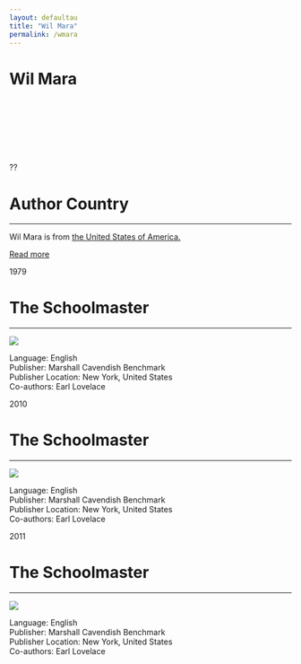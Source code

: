 ```yaml
---
layout: defaultau
title: "Wil Mara"
permalink: /wmara
---
```

<!-- partial:index.partial.html -->
<div class="content">
    <h1>Wil Mara</h1>
    <div class="quote">
        <div><img src="" class="logo"></div>
    </div>
    <div class="timeline">
        <div style="padding-bottom:100px;"></div>
        <div class="block">
            <div class="date right"><p class="right">??</p></div>
            <div class="dot"></div>
            <div class="left first">
            <div class="author_country">
                <h1>Author Country</h1><hr>
            <div class="aclocation"><p>Wil Mara is from <a href="http://localhost:4000/1"> the United States of America.</a></p></div>
              <div class="acreadmore">  <a href="#" target="_blank">Read more</a></div>
            </div>
            </div>
        </div>
        <div class="block">
            <div class="date left"><p class="left">1979</p></div>
            <div class="dot"></div>
            <div class="right">
                <h1>The Schoolmaster</h1><hr>
                <p><img src="https://m.media-amazon.com/images/I/61jiNfWekfL._SX496_BO1,204,203,200_.jpg"></p>
                <p>
                Language: English<br>
                Publisher: Marshall Cavendish Benchmark<br>
                Publisher Location: New York, United States<br>
                Co-authors: Earl Lovelace<br>
                </p>
            </div>
        </div>
        <div class="block">
            <div class="date right"><p class="right">2010</p></div>
            <div class="dot"></div>
            <div class="left">
                <h1>The Schoolmaster</h1><hr>
                <p><img src="https://m.media-amazon.com/images/I/61jiNfWekfL._SX496_BO1,204,203,200_.jpg"></p>
                <p>
                Language: English<br>
                Publisher: Marshall Cavendish Benchmark<br>
                Publisher Location: New York, United States<br>
                Co-authors: Earl Lovelace<br>
                </p>
            </div>
        </div>
        <div class="block">
            <div class="date left"><p class="left">2011</p></div>
            <div class="dot"></div>
            <div class="right">
                <h1>The Schoolmaster</h1><hr>
                <p><img src="https://m.media-amazon.com/images/I/61jiNfWekfL._SX496_BO1,204,203,200_.jpg"></p>
                <p>
                Language: English<br>
                Publisher: Marshall Cavendish Benchmark<br>
                Publisher Location: New York, United States<br>
                Co-authors: Earl Lovelace<br>
                </p>
            </div>
        </div>

</div>
<!-- partial -->
  <script src='https://cdnjs.cloudflare.com/ajax/libs/jquery/3.1.1/jquery.min.js'></script><script  src="assets/js/authorscript.js"></script>
